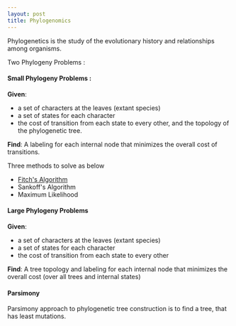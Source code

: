 ```yaml
---
layout: post
title: Phylogenomics
---
```


Phylogenetics is the study of the evolutionary history and relationships among organisms.

Two Phylogeny Problems :
#### Small Phylogeny Problems :

**Given**:
- a set of characters at the leaves (extant species)
- a set of states for each character
- the cost of transition from each state to every other, and the topology of the phylogenetic tree.

**Find**: A labeling for each internal node that minimizes the overall
cost of transitions.

Three methods to solve as below
  - [Fitch's Algorithm](https://swetakum.github.io/Fitch's-Algortihm/)
  - Sankoff's Algorithm
  - Maximum Likelihood

#### Large Phylogeny Problems

**Given**:
- a set of characters at the leaves (extant species)
- a set of states for each character
- the cost of transition from each state to every other

**Find**: A tree topology and labeling for each internal node that
minimizes the overall cost (over all trees and internal states)

#### Parsimony
Parsimony approach to phylogenetic tree construction is to find a tree, that has least mutations.

